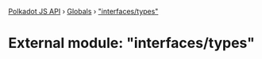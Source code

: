 [Polkadot JS API](../README.md) › [Globals](../globals.md) › ["interfaces/types"](_interfaces_types_.md)

# External module: "interfaces/types"


